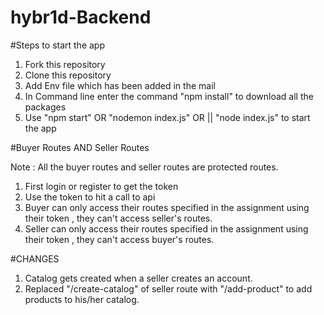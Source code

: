 # hybr1d-Backend

#Steps to start the app

1. Fork this repository 
2. Clone this repository
3. Add Env file which has been added in the mail
4. In Command line enter the command "npm install" to download all the packages
5. Use "npm start" OR "nodemon index.js" OR || "node index.js" to start the app


#Buyer Routes AND Seller Routes

Note : All the buyer routes and seller routes are protected routes.

1. First login or register to get the token 
2. Use the token to hit a call to api
3. Buyer can only access their routes specified in the assignment using their token , they can't access seller's routes.
4. Seller can only access their routes specified in the assignment using their token , they can't access buyer's routes.


#CHANGES 
1. Catalog gets created when a seller creates an account.
2. Replaced "/create-catalog" of seller route with "/add-product" to add products to his/her catalog.
